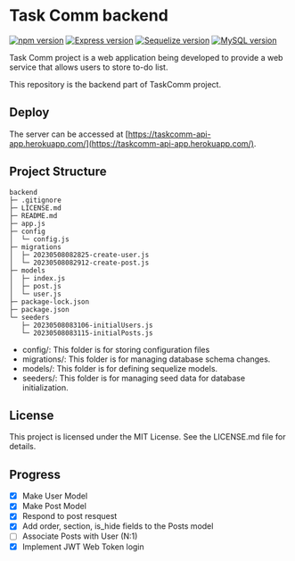 # Task Comm backend

<div>
  <a href="https://www.npmjs.com/package/npm"><img alt="npm version" src="https://img.shields.io/badge/npm@latest-v9.6.6-CB3837?style=flat&logo=npm&logoColor=white"></a>
  <a href="https://www.npmjs.com/package/express"><img alt="Express version" src="https://img.shields.io/badge/Express-v4.18.2-000000?style=flat&logo=Express&logoColor=white"></a>
  <a href="https://www.npmjs.com/package/sequelize"><img alt="Sequelize version" src="https://img.shields.io/badge/Sequelize-v6.31.1-52B0E7?style=flat&logo=Sequelize&logoColor=white"></a>
  <a href="https://www.npmjs.com/package/mysql2/"><img alt="MySQL version" src="https://img.shields.io/badge/MySQL2-v3.3.0-4479A1?style=flat&logo=MySQL&logoColor=white"></a>
</div>

Task Comm project is a web application being developed to provide a web service that allows users to store to-do list.

This repository is the backend part of TaskComm project.

## Deploy

The server can be accessed at [https://taskcomm-api-app.herokuapp.com/](https://taskcomm-api-app.herokuapp.com/).

## Project Structure

```
backend
├─ .gitignore
├─ LICENSE.md
├─ README.md
├─ app.js
├─ config
│  └─ config.js
├─ migrations
│  ├─ 20230508082825-create-user.js
│  └─ 20230508082912-create-post.js
├─ models
│  ├─ index.js
│  ├─ post.js
│  └─ user.js
├─ package-lock.json
├─ package.json
└─ seeders
   ├─ 20230508083106-initialUsers.js
   └─ 20230508083115-initialPosts.js

```

- config/: This folder is for storing configuration files
- migrations/: This folder is for managing database schema changes.
- models/: This folder is for defining sequelize models.
- seeders/: This folder is for managing seed data for database initialization.

## License

This project is licensed under the MIT License. See the LICENSE.md file for details.

## Progress

- [x] Make User Model
- [x] Make Post Model
- [x] Respond to post resquest
- [x] Add order, section, is_hide fields to the Posts model
- [ ] Associate Posts with User (N:1)
- [x] Implement JWT Web Token login
